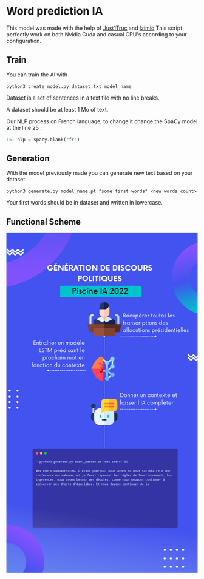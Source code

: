 # Word prediction IA
This model was made with the help of [Just1Truc](https://github.com/Just1truc) and [Izimio](https://github.com/izimio)
This script perfectly work on both Nvidia Cuda and casual CPU's according to your configuration. 

## Train
You can train the AI with
```
python3 create_model.py dataset.txt model_name
```
Dataset is a set of sentences in a text file with no line breaks.

A dataset should be at least 1 Mo of text.

Our NLP process on French language, to change it change the SpaCy model at the line 25 : 
```python
15. nlp = spacy.blank("fr")
```

## Generation
With the model previously made you can generate new text based on your dataset.
```
python3 generate.py model_name.pt "some first words" <new words count>
```
Your first words should be in dataset and written in lowercase.

## Functional Scheme
![Functional Scheme](https://raw.githubusercontent.com/MathiDEV/word_prediction_ia/main/IA%20PoC.png)

